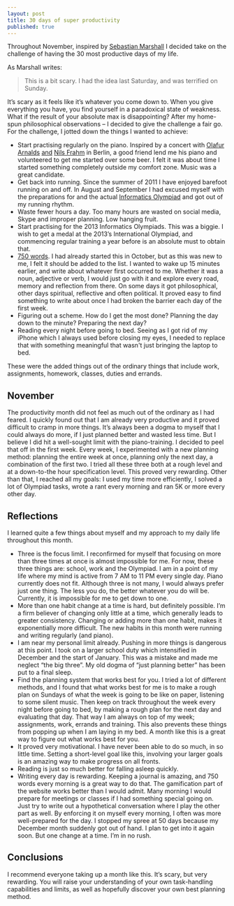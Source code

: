 ```yaml
---                                                                                                                                                                                                         
layout: post                                                                                                                                                                                                
title: 30 days of super productivity
published: true
---   
```


<div class="intro">
  Throughout November, inspired by <a href="http://sebastianmarshall.com/what-if-you-were-to-commit-to-having-the-most-productive-90-days-of-your-life">Sebastian Marshall</a>
  I decided take on the challenge of having the 30 most productive days of my
  life.
</div>

As Marshall writes:

> This is a bit scary. I had the idea last Saturday, and was terrified on
> Sunday.

It’s scary as it feels like it’s whatever you come down to. When you give
everything you have, you find yourself in a paradoxical state of weakness. What
if the result of your absolute max is disappointing? After my home-spun
philosophical observations – I decided to give the challenge a fair go.  For
the challenge, I jotted down the things I wanted to achieve:

* Start practising regularly on the piano. Inspired by a concert with [Olafur Arnalds](http://www.youtube.com/watch?v=0kYc55bXJFI)
  [and](http://www.youtube.com/watch?v=itErRn4T2no) [Nils Frahm](http://www.youtube.com/watch?v=wkbf1-cVUuY) 
  in Berlin, a good friend lend me his piano and volunteered to get me started
  over some beer. I felt it was about time I started something completely
  outside my comfort zone. Music
  was a great candidate.
*  Get back into running. Since the summer of 2011 I have enjoyed barefoot
   running on and off. In August and September I had excused myself with the
   preparations for and the actual [Informatics Olympiad](http://sirupsen.com/my-journey-to-the-international-olympiad-in-informatics/)
   and got out of my running rhythm.
* Waste fewer hours a day. Too many hours are wasted on social media, Skype and
  improper planning. Low hanging fruit.
* Start practising for the 2013 Informatics Olympiads. This was a biggie. I wish
  to get a medal at the 2013’s International Olympiad, and commencing regular
  training a year before is an absolute must to obtain that.
* [750 words](http://750words.com/). I had already started this in October, but
  as this was new to me, I felt it should be added to the list. I wanted to wake
  up 15 minutes earlier, and write about whatever first occurred to me. Whether
  it was a noun, adjective or verb, I would just go with it and explore every
  road, memory and reflection from there. On some days it got philosophical, other
  days spiritual, reflective and often political. It proved easy to find
  something to write about once I had broken the barrier each day of the first
  week.
* Figuring out a scheme. How do I get the most done? Planning the day down to
  the minute? Preparing the next day?
* Reading every night before going to bed. Seeing as I got rid of my iPhone
  which I always used before closing my eyes, I needed to replace that with
  something meaningful that wasn't just bringing the laptop to bed.

These were the added things out of the ordinary things that include work,
assignments, homework, classes, duties and errands.

## November

The productivity month did not feel as much out of the ordinary as I had feared.
I quickly found out that I am already very productive and it proved difficult to
cramp in more things. It’s always been a dogma to myself that I could always do
more, if I just planned better and wasted less time. But I believe I did hit a
well-sought limit with the piano-training. I decided to peel that off in the
first week. Every week, I experimented with a new planning method: planning the
entire week at once, planning only the next day, a combination of the first two.
I tried all these three both at a rough level and at a down-to-the hour
specification level. This proved very rewarding. Other than that, I reached all
my goals: I used my time more efficiently, I solved a lot of Olympiad tasks,
wrote a rant every morning and ran 5K or more every other day.

## Reflections 

I learned quite a few things about myself and my approach to my
daily life throughout this month.

* Three is the focus limit. I reconfirmed for myself that focusing on more than
  three times at once is almost impossible for me. For now, these three things
  are: school, work and the Olympiad. I am in a point of my life where my mind
  is active from 7 AM to 11 PM every single day.  Piano currently does not fit.
  Although three is not many, I would always prefer just one thing. The less you
  do, the better whatever you do will be. Currently, it is impossible for me to
  get down to one.
* More than one habit change at a time is hard, but definitely possible.
  I’m a firm believer of changing only little at a time, which generally leads
  to greater consistency. Changing or adding more than one habit, makes it
  exponentially more difficult. The new habits in this month were running and
  writing regularly (and piano).
* I am near my personal limit already. Pushing in more things is dangerous at this
  point. I took on a larger school duty which intensified in December and the
  start of January. This was a mistake and made me neglect “the big three”. My
  old dogma of “just planning better” has been put to a final sleep.
* Find the planning system that works best for you. I tried a lot of different methods,
  and I found that what works best for me is to make a rough plan on Sundays of
  what the week is going to be like on paper, listening to some silent music.
  Then keep on track throughout the week every night before going to bed, by
  making a rough plan for the next day and evaluating that day. That way I am
  always on top of my week; assignments, work, errands and training. This also
  prevents these things from popping up when I am laying in my bed. A month like
  this is a great way to figure out what works best for you.
* It proved very motivational. I have never been able to do so much, in so
  little time. Setting a short-level goal like this, involving your larger goals
  is an amazing way to make progress on all fronts.
* Reading is just so much better for falling asleep quickly.
* Writing every day is rewarding. Keeping a journal is amazing, and 750 words
  every morning is a great way to do that. The gamification part of the website
  works better than I would admit. Many morning I would prepare for meetings or
  classes if I had something special going on. Just try to write out a
  hypothetical conversation where I play the other part as well. By enforcing it
  on myself every morning, I often was more well-prepared for the day. I stopped
  my spree at 50 days because my December month suddenly got out of hand. I plan
  to get into it again soon. But one change at a time. I’m in no rush.

## Conclusions

I recommend everyone taking up a month like this. It’s scary, but very
rewarding. You will raise your understanding of your own task-handling
capabilities and limits, as well as hopefully discover your own best planning
method.
